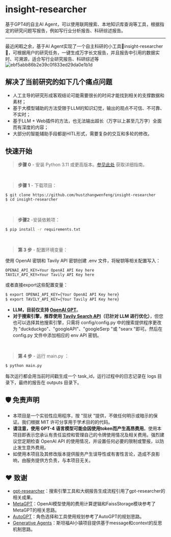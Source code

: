 # insight-researcher
基于GPT4的自主AI Agent，可以使用联网搜索、本地知识库查询等工具，根据指定的研究问题写报告，例如写行业分析报告、科研综述报告。

---

最近闲暇之余，基于AI Agent实现了一个自主科研的小工具🌿insight-researcher🌿，可根据用户的研究任务，一键生成万字长文报告，并且报告中引用的数据实时、可溯源，适合写行业研究报告、科研综述等
![ebf5abb86b2e39c0f833ed29da0e1b1d](https://github.com/hustzhangwenfeng/insight-researcher/assets/18573957/1ca02ab5-5d3a-43fe-8822-a9a3507fd49e)


## 解决了当前研究的如下几个痛点问题
- 人工主导的研究形成客观结论可能需要很长的时间才能找到相关的支撑数据和素材；
- 基于大模型辅助的方法受限于LLM的知识幻觉，输出的观点不可信、不可靠、不实时；
- 基于LLM + Web插件的方法，也无法输出超长（万字以上甚至几万字）全面而有深度的内容；
- 大部分的智能辅助手段都是HITL形式，需要复杂的交互和多轮的修改。

## 快速开始
> **步骤 0** - 安装 Python 3.11 或更高版本。[参见此处](https://www.tutorialsteacher.com/python/install-python) 获取详细指南。

<br />

> **步骤 1** - 下载项目：

```bash
$ git clone https://github.com/hustzhangwenfeng/insight-researcher
$ cd insight-researcher
```

<br />

> **步骤2** -安装依赖项：

```bash
$ pip install -r requirements.txt
```

<br />

> **第 3 步** - 配置环境变量：

使用 OpenAI 密钥和 Tavily API 密钥创建 .env 文件，将秘钥等相关配置写入：

```commandline
OPENAI_API_KEY=Your OpenAI API Key here
TAVILY_API_KEY=Your Tavily API Key here
```

或者直接export这些配置变量：

```bash
$ export OPENAI_API_KEY={Your OpenAI API Key here}
$ export TAVILY_API_KEY={Your Tavily API Key here}
```

- **LLM，目前仅支持 [OpenAI GPT](https://platform.openai.com/docs/guides/gpt)**。
- **对于搜索引擎，推荐使用 [Tavily Search API](https://app.tavily.com)（已针对 LLM 进行优化）**，但您也可以选择其他搜索引擎，只需将 config/config.py 中的搜索提供程序更改为 "duckduckgo"、"googleAPI"、"googleSerp "或 "searx "即可。然后在 config.py 文件中添加相应的 env API 密钥。

<br />

> **第 4 步** - 运行 main.py ：

```bash
$ python main.py
```
每次运行都会用当前时间戳生成一个 task_id，运行过程中的日志记录在 logs 目录下，最终的报告在 outputs 目录下。
<br />

## 🛡 免责声明
- 本项目是一个实验性应用程序，按 "现状 "提供，不做任何明示或暗示的保证。我们根据 MIT 许可分享用于学术目的的代码。
- **请注意，使用 GPT-4 语言模型可能会因使用token而产生高昂费用**。使用本项目即表示您承认有责任监控和管理自己的令牌使用情况及相关费用。强烈建议您定期检查 OpenAI API 的使用情况，并设置任何必要的限制或警报，以防止发生意外费用。
- 如使用本项目及其修改版本提供服务产生误导性或有害性言论，造成不良影响，由服务提供方负责，与本项目无关。

## ❤️ 致谢
- [gpt-researcher](https://github.com/assafelovic/gpt-researcher)：搜索引擎工具和大纲报告生成流程引用了gpt-researcher的相关成果。
- [MetaGPT](https://arxiv.org/abs/2308.00352)：OpenAI模型使用的费用计算逻辑和FaissStorage模块参考了MetaGPT的相关思路。
- [AutoGPT](https://github.com/Significant-Gravitas/AutoGPT)：角色选择和工具使用规划参考了AutoGPT的规划思路。
- [Generative Agents](https://arxiv.org/abs/2304.03442)：斯坦福AI小镇项目提供基于message和context的反思机制思路。

